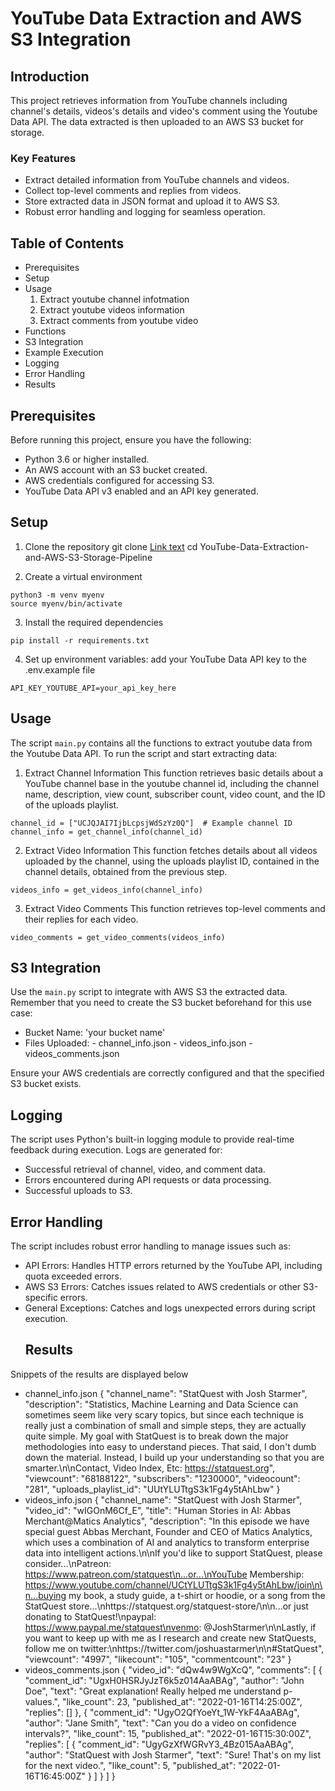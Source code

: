 # YouTube Data Extraction and AWS S3 Integration

## Introduction
This project retrieves information from YouTube channels including channel's details, videos's details and video's comment using the Youtube Data API. The data extracted is then uploaded to an AWS S3 bucket for storage.

 ### Key Features
- Extract detailed information from YouTube channels and videos.
- Collect top-level comments and replies from videos.
- Store extracted data in JSON format and upload it to AWS S3.
- Robust error handling and logging for seamless operation.
  
## Table of Contents
- Prerequisites
- Setup
- Usage
    1. Extract youtube channel infotmation
    2. Extract youtube videos information 
    3. Extract comments from youtube video
- Functions
- S3 Integration
- Example Execution
- Logging
- Error Handling
- Results

## Prerequisites 
Before running this project, ensure you have the following:

- Python 3.6 or higher installed.
- An AWS account with an S3 bucket created.
- AWS credentials configured for accessing S3.
- YouTube Data API v3 enabled and an API key generated.

## Setup
1. Clone the repository
git clone [Link text](https://github.com/vekuaana/youtube-api.git)
cd YouTube-Data-Extraction-and-AWS-S3-Storage-Pipeline

2. Create a virtual environment 
```
python3 -m venv myenv
source myenv/bin/activate
```
3. Install the required dependencies
```
pip install -r requirements.txt
```
4. Set up environment variables:
add your YouTube Data API key to the .env.example file
```
API_KEY_YOUTUBE_API=your_api_key_here
```

## Usage
The script `main.py` contains all the functions to extract youtube data from the Youtube Data API. To run the script and start extracting data:
1. Extract Channel Information
This function retrieves basic details about a YouTube channel base in the youtube channel id, including the channel name, description, view count, subscriber count, video count, and the ID of the uploads playlist.
```
channel_id = ["UCJQJAI7IjbLcpsjWdSzYz0Q"]  # Example channel ID
channel_info = get_channel_info(channel_id)

```
2. Extract Video Information
This function fetches details about all videos uploaded by the channel, using the uploads playlist ID, contained in the channel details, obtained from the previous step. 
```
videos_info = get_videos_info(channel_info)
```
3. Extract Video Comments
This function retrieves top-level comments and their replies for each video.
```
video_comments = get_video_comments(videos_info)
```

## S3 Integration
Use the `main.py` script to integrate with AWS S3 the extracted data. Remember that you need to create the S3 bucket beforehand for this use case:

- Bucket Name: 'your bucket name'
- Files Uploaded:
        - channel_info.json
        - videos_info.json
        - videos_comments.json

Ensure your AWS credentials are correctly configured and that the specified S3 bucket exists.

## Logging 
The script uses Python's built-in logging module to provide real-time feedback during execution. Logs are generated for:
- Successful retrieval of channel, video, and comment data.
- Errors encountered during API requests or data processing.
- Successful uploads to S3.
## Error Handling 
The script includes robust error handling to manage issues such as:
- API Errors: Handles HTTP errors returned by the YouTube API, including quota exceeded errors.
- AWS S3 Errors: Catches issues related to AWS credentials or other S3-specific errors.
- General Exceptions: Catches and logs unexpected errors during script execution.
  ## Results
Snippets of the results are displayed below
- channel_info.json
    {    "channel_name": "StatQuest with Josh Starmer",
        "description": "Statistics, Machine Learning and Data Science can sometimes seem like very scary topics, but since each technique is really just a combination of small and simple steps, they are actually quite simple. My goal with StatQuest is to break down the major methodologies into easy to understand pieces. That said, I don't dumb down the material. Instead, I build up your understanding so that you are smarter.\n\nContact, Video Index, Etc: https://statquest.org",
        "viewcount": "68188122",
        "subscribers": "1230000",
        "videocount": "281",
        "uploads_playlist_id": "UUtYLUTtgS3k1Fg4y5tAhLbw"
    }
- videos_info.json
  {
        "channel_name": "StatQuest with Josh Starmer",
        "video_id": "wIGOnM6Cf_E",
        "title": "Human Stories in AI: Abbas Merchant@Matics Analytics",
        "description": "In this episode we have special guest Abbas Merchant, Founder and CEO of Matics Analytics, which uses a combination of AI and analytics to transform enterprise data into intelligent actions.\n\nIf you'd like to support StatQuest, please consider...\nPatreon: https://www.patreon.com/statquest\n...or...\nYouTube Membership: https://www.youtube.com/channel/UCtYLUTtgS3k1Fg4y5tAhLbw/join\n\n...buying my book, a study guide, a t-shirt or hoodie, or a song from the StatQuest store...\nhttps://statquest.org/statquest-store/\n\n...or just donating to StatQuest!\npaypal: https://www.paypal.me/statquest\nvenmo: @JoshStarmer\n\nLastly, if you want to keep up with me as I research and create new StatQuests, follow me on twitter:\nhttps://twitter.com/joshuastarmer\n\n#StatQuest",
        "viewcount": "4997",
        "likecount": "105",
        "commentcount": "23"
    }
- videos_comments.json
{
  "video_id": "dQw4w9WgXcQ",
  "comments": [
    {
      "comment_id": "UgxH0HSRJyJzT6k5z014AaABAg",
      "author": "John Doe",
      "text": "Great explanation! Really helped me understand p-values.",
      "like_count": 23,
      "published_at": "2022-01-16T14:25:00Z",
      "replies": []
    },
    {
      "comment_id": "UgyO2QfYoeYt_1W-YkF4AaABAg",
      "author": "Jane Smith",
      "text": "Can you do a video on confidence intervals?",
      "like_count": 15,
      "published_at": "2022-01-16T15:30:00Z",
      "replies": [
        {
          "comment_id": "UgyGzXfWGRvY3_4Bz015AaABAg",
          "author": "StatQuest with Josh Starmer",
          "text": "Sure! That's on my list for the next video.",
          "like_count": 5,
          "published_at": "2022-01-16T16:45:00Z"
        }
      ]
    }
  ]
}

  
